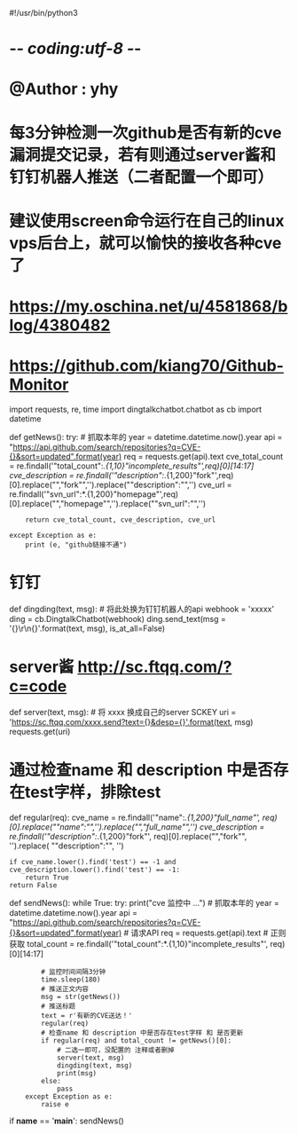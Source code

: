 #!/usr/bin/python3
# -*- coding:utf-8 -*-
# @Author : yhy

# 每3分钟检测一次github是否有新的cve漏洞提交记录，若有则通过server酱和钉钉机器人推送（二者配置一个即可）
# 建议使用screen命令运行在自己的linux vps后台上，就可以愉快的接收各种cve了

# https://my.oschina.net/u/4581868/blog/4380482
# https://github.com/kiang70/Github-Monitor

import requests, re, time
import dingtalkchatbot.chatbot as cb
import datetime


def getNews():
    try:
        # 抓取本年的
        year = datetime.datetime.now().year
        api = "https://api.github.com/search/repositories?q=CVE-{}&sort=updated".format(year)
        req = requests.get(api).text
        cve_total_count = re.findall('"total_count":*.{1,10}"incomplete_results"',req)[0][14:17]
        cve_description = re.findall('"description":*.{1,200}"fork"',req)[0].replace("\",\"fork\"",'').replace("\"description\":\"",'')
        cve_url = re.findall('"svn_url":*.{1,200}"homepage"',req)[0].replace("\",\"homepage\"",'').replace("\"svn_url\":\"",'')

        return cve_total_count, cve_description, cve_url

    except Exception as e:
        print (e, "github链接不通")

# 钉钉
def dingding(text, msg):
    # 将此处换为钉钉机器人的api
    webhook = 'xxxxx'
    ding = cb.DingtalkChatbot(webhook)
    ding.send_text(msg = '{}\r\n{}'.format(text, msg), is_at_all=False)

# server酱  http://sc.ftqq.com/?c=code
def server(text, msg):
    # 将 xxxx 换成自己的server SCKEY
    uri = 'https://sc.ftqq.com/xxxx.send?text={}&desp={}'.format(text, msg)
    requests.get(uri)


# 通过检查name 和 description 中是否存在test字样，排除test
def regular(req):
    cve_name = re.findall('"name":*.{1,200}"full_name"', req)[0].replace("\"name\":\"",'').replace("\",\"full_name\"",'')
    cve_description = re.findall('"description":*.{1,200}"fork"', req)[0].replace("\",\"fork\"", '').replace(
        "\"description\":\"", '')

    if cve_name.lower().find('test') == -1 and cve_description.lower().find('test') == -1:
        return True
    return False

def sendNews():
    while True:
        try:
            print("cve 监控中 ...")
            # 抓取本年的
            year = datetime.datetime.now().year
            api = "https://api.github.com/search/repositories?q=CVE-{}&sort=updated".format(year)
            # 请求API
            req = requests.get(api).text
            # 正则获取
            total_count = re.findall('"total_count":*.{1,10}"incomplete_results"', req)[0][14:17]

            # 监控时间间隔3分钟
            time.sleep(180)
            # 推送正文内容
            msg = str(getNews())
            # 推送标题
            text = r'有新的CVE送达！'
            regular(req)
            # 检查name 和 description 中是否存在test字样 和 是否更新
            if regular(req) and total_count != getNews()[0]:
                # 二选一即可，没配置的 注释或者删掉
                server(text, msg)
                dingding(text, msg)
                print(msg)
            else:
                pass
        except Exception as e:
            raise e


if __name__ == '__main__':
    sendNews()
